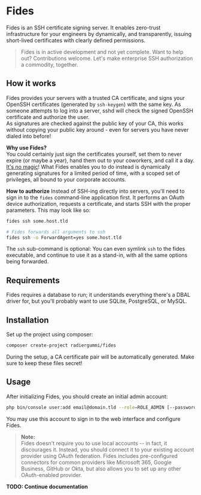 Fides
=====
Fides is an SSH certificate signing server. It enables zero-trust infrastructure for your engineers by dynamically, and
transparently, issuing short-lived certificates with clearly defined permissions.

> Fides is in active development and not yet complete. Want to help out? Contributions welcome. Let's make enterprise 
> SSH authorization a commodity, together.

How it works
------------
Fides provides your servers with a trusted CA certificate, and signs your OpenSSH certificates (generated
by `ssh-keygen`) with the same key. As someone attempts to log into a server, sshd will check the signed OpenSSH
certificate and authorize the user.  
As signatures are checked against the public key of your CA, this works without copying your public key around - even
for servers you have never dialed into before!

**Why use Fides?**  
You could certainly just sign the certificates yourself, set them to never expire (or maybe a year), hand them out to
your coworkers, and call it a day. [It's no magic][redhat_ssh_signing]! What Fides enables you to do instead is
dynamically generating signatures for a limited period of time, with a scoped set of privileges, all bound to your
corporate accounts.

**How to authorize**
Instead of SSH-ing directly into servers, you'll need to sign in to the `fides` command-line application first. It
performs an OAuth device authorization, requests a certificate, and starts SSH with the proper parameters. This may look
like so:

```bash
fides ssh some.host.tld

# Fides forwards all arguments to ssh
fides ssh -o ForwardAgent=yes some.host.tld
```

The `ssh` sub-command is optional: You can even symlink `ssh` to the fides executable, and continue to use it as a
stand-in, with all the same options being forwarded.

Requirements
------------
Fides requires a database to run; it understands everything there's a DBAL driver for, but you'll probably want to use
SQLite, PostgreSQL, or MySQL. 

Installation
------------
Set up the project using composer:

```bash
composer create-project radiergummi/fides
```

During the setup, a CA certificate pair will be automatically generated. Make sure to keep these files secret!

Usage
-----
After initializing Fides, you should create an initial admin account:

```bash
php bin/console user:add email@domain.tld --role=ROLE_ADMIN [--password=<SECURE PASSWORD>]
```

You may use this account to sign in to the web interface and configure Fides.

> **Note:**  
> Fides doesn't require you to use local accounts -- in fact, it discourages it. Instead, you should connect it to your
> existing account provider using OAuth federation. Fides includes pre-configured connectors for common providers like
> Microsoft 365, Google Business, GitHub or Okta, but also allows you to set up any other OAuth-enabled provider.

**TODO: Continue documentation**

[redhat_ssh_signing]: https://access.redhat.com/documentation/en-us/red_hat_enterprise_linux/6/html/deployment_guide/sec-creating_ssh_ca_certificate_signing-keys
